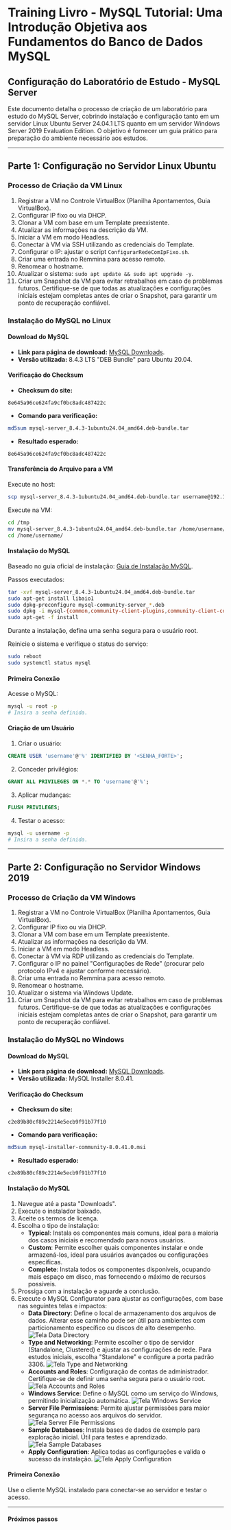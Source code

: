 # **Training Livro - MySQL Tutorial: Uma Introdução Objetiva aos Fundamentos do Banco de Dados MySQL**

## **Configuração do Laboratório de Estudo - MySQL Server**

Este documento detalha o processo de criação de um laboratório para estudo do MySQL Server, cobrindo instalação e configuração tanto em um servidor Linux Ubuntu Server 24.04.1 LTS quanto em um servidor Windows Server 2019 Evaluation Edition. O objetivo é fornecer um guia prático para preparação do ambiente necessário aos estudos.

---

## Parte 1: Configuração no Servidor Linux Ubuntu

### Processo de Criação da VM Linux

1. Registrar a VM no Controle VirtualBox (Planilha Apontamentos, Guia VirtualBox).
2. Configurar IP fixo ou via DHCP.
3. Clonar a VM com base em um Template preexistente.
4. Atualizar as informações na descrição da VM.
5. Iniciar a VM em modo Headless.
6. Conectar à VM via SSH utilizando as credenciais do Template.
7. Configurar o IP: ajustar o script `ConfigurarRedeComIpFixo.sh`.
8. Criar uma entrada no Remmina para acesso remoto.
9. Renomear o hostname.
10. Atualizar o sistema:  `sudo apt update && sudo apt upgrade -y`.
11. Criar um Snapshot da VM para evitar retrabalhos em caso de problemas futuros. Certifique-se de que todas as atualizações e configurações iniciais estejam completas antes de criar o Snapshot, para garantir um ponto de recuperação confiável.

### Instalação do MySQL no Linux

#### Download do MySQL

- **Link para página de download:** [MySQL Downloads](https://dev.mysql.com/downloads/mysql/).
- **Versão utilizada:** 8.4.3 LTS "DEB Bundle" para Ubuntu 20.04.

#### Verificação do Checksum

- **Checksum do site:**

```text
8e645a96ce624fa9cf0bc8adc487422c
```

- **Comando para verificação:**

```bash
md5sum mysql-server_8.4.3-1ubuntu24.04_amd64.deb-bundle.tar
```

- **Resultado esperado:**

```text
8e645a96ce624fa9cf0bc8adc487422c
```

#### Transferência do Arquivo para a VM

Execute no host:

```bash
scp mysql-server_8.4.3-1ubuntu24.04_amd64.deb-bundle.tar username@192.168.0.xxx:/tmp
```

Execute na VM:

```bash
cd /tmp
mv mysql-server_8.4.3-1ubuntu24.04_amd64.deb-bundle.tar /home/username/
cd /home/username/
```

#### Instalação do MySQL

Baseado no guia oficial de instalação: [Guia de Instalação MySQL](https://dev.mysql.com/doc/refman/8.4/en/linux-installation-debian.html).

Passos executados:

```bash
tar -xvf mysql-server_8.4.3-1ubuntu24.04_amd64.deb-bundle.tar
sudo apt-get install libaio1
sudo dpkg-preconfigure mysql-community-server_*.deb
sudo dpkg -i mysql-{common,community-client-plugins,community-client-core,community-client,client,community-server-core,community-server,server}_*.deb
sudo apt-get -f install
```

Durante a instalação, defina uma senha segura para o usuário root.

Reinicie o sistema e verifique o status do serviço:

```bash
sudo reboot
sudo systemctl status mysql
```

#### Primeira Conexão

Acesse o MySQL:

```bash
mysql -u root -p
# Insira a senha definida.
```

#### Criação de um Usuário

1. Criar o usuário:

```sql
CREATE USER 'username'@'%' IDENTIFIED BY '<SENHA_FORTE>';
```

2. Conceder privilégios:

```sql
GRANT ALL PRIVILEGES ON *.* TO 'username'@'%';
```

3. Aplicar mudanças:

```sql
FLUSH PRIVILEGES;
```

4. Testar o acesso:

```bash
mysql -u username -p
# Insira a senha definida.
```

---

## Parte 2: Configuração no Servidor Windows 2019

### Processo de Criação da VM Windows

1. Registrar a VM no Controle VirtualBox (Planilha Apontamentos, Guia VirtualBox).
2. Configurar IP fixo ou via DHCP.
3. Clonar a VM com base em um Template preexistente.
4. Atualizar as informações na descrição da VM.
5. Iniciar a VM em modo Headless.
6. Conectar à VM via RDP utilizando as credenciais do Template.
7. Configurar o IP no painel "Configurações de Rede" (procurar pelo protocolo IPv4 e ajustar conforme necessário).
8. Criar uma entrada no Remmina para acesso remoto.
9. Renomear o hostname.
10. Atualizar o sistema via Windows Update.
11. Criar um Snapshot da VM para evitar retrabalhos em caso de problemas futuros. Certifique-se de que todas as atualizações e configurações iniciais estejam completas antes de criar o Snapshot, para garantir um ponto de recuperação confiável.

### Instalação do MySQL no Windows

#### Download do MySQL

- **Link para página de download:** [MySQL Downloads](https://dev.mysql.com/doc/refman/8.4/en/windows-installation.html).
- **Versão utilizada:** MySQL Installer 8.0.41.

#### Verificação do Checksum

- **Checksum do site:**

```text
c2e89b80cf89c2214e5ecb9f91b77f10
```

- **Comando para verificação:**

```bash
md5sum mysql-installer-community-8.0.41.0.msi
```

- **Resultado esperado:**

```text
c2e89b80cf89c2214e5ecb9f91b77f10
```

#### Instalação do MySQL

1. Navegue até a pasta "Downloads".
2. Execute o instalador baixado.
3. Aceite os termos de licença.
4. Escolha o tipo de instalação:
   - **Typical**: Instala os componentes mais comuns, ideal para a maioria dos casos iniciais e recomendado para novos usuários.
   - **Custom**: Permite escolher quais componentes instalar e onde armazená-los, ideal para usuários avançados ou configurações específicas.
   - **Complete**: Instala todos os componentes disponíveis, ocupando mais espaço em disco, mas fornecendo o máximo de recursos possíveis.
5. Prossiga com a instalação e aguarde a conclusão.
6. Execute o MySQL Configurator para ajustar as configurações, com base nas seguintes telas e impactos:
   - **Data Directory**: Define o local de armazenamento dos arquivos de dados. Alterar esse caminho pode ser útil para ambientes com particionamento específico ou discos de alto desempenho.
     ![Tela Data Directory](./images/TelaDataDirectory.png)
   - **Type and Networking**: Permite escolher o tipo de servidor (Standalone, Clustered) e ajustar as configurações de rede. Para estudos iniciais, escolha "Standalone" e configure a porta padrão 3306.
     ![Tela Type and Networking](./images/TelaTypeAndNetworking.png)
   - **Accounts and Roles**: Configuração de contas de administrador. Certifique-se de definir uma senha segura para o usuário root.
     ![Tela Accounts and Roles](./images/TelaAccountsAndRoles.png)
   - **Windows Service**: Define o MySQL como um serviço do Windows, permitindo inicialização automática.
     ![Tela Windows Service](./images/TelaWindowsService.png)
   - **Server File Permissions**: Permite ajustar permissões para maior segurança no acesso aos arquivos do servidor.
     ![Tela Server File Permissions](./images/TelaServerFilePermissions.png)
   - **Sample Databases**: Instala bases de dados de exemplo para exploração inicial. Útil para testes e aprendizado.
     ![Tela Sample Databases](./images/TelaSampleDatabases.png)
   - **Apply Configuration**: Aplica todas as configurações e valida o sucesso da instalação.
     ![Tela Apply Configuration](./images/TelaApplyConfiguration.png)

#### Primeira Conexão

Use o cliente MySQL instalado para conectar-se ao servidor e testar o acesso.

---

#### Próximos passos 


[def]: ./images/TelaAccountsAndRoles.png